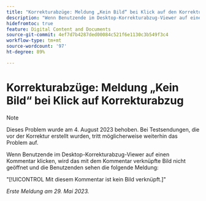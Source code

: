 ```yaml
---
title: "Korrekturabzüge: Meldung „Kein Bild“ bei Klick auf den Korrekturabzug"
description: "Wenn Benutzende im Desktop-Korrekturabzug-Viewer auf einen Kommentar klicken, wird das mit dem Kommentar verknüpfte Bild nicht geöffnet und die Benutzenden sehen eine Meldung."
hidefromtoc: true
feature: Digital Content and Documents
source-git-commit: 4ef7d7b4287ded00084c521f6e1130c3b549f3c4
workflow-type: tm+mt
source-wordcount: '97'
ht-degree: 89%

---
```



# Korrekturabzüge: Meldung „Kein Bild“ bei Klick auf Korrekturabzug

>[!NOTE]
>
>Dieses Problem wurde am 4. August 2023 behoben. Bei Testsendungen, die vor der Korrektur erstellt wurden, tritt möglicherweise weiterhin das Problem auf.

Wenn Benutzende im Desktop-Korrekturabzug-Viewer auf einen Kommentar klicken, wird das mit dem Kommentar verknüpfte Bild nicht geöffnet und die Benutzenden sehen die folgende Meldung:

&quot;[!UICONTROL Mit diesem Kommentar ist kein Bild verknüpft.]&quot;

_Erste Meldung am 29. Mai 2023._
